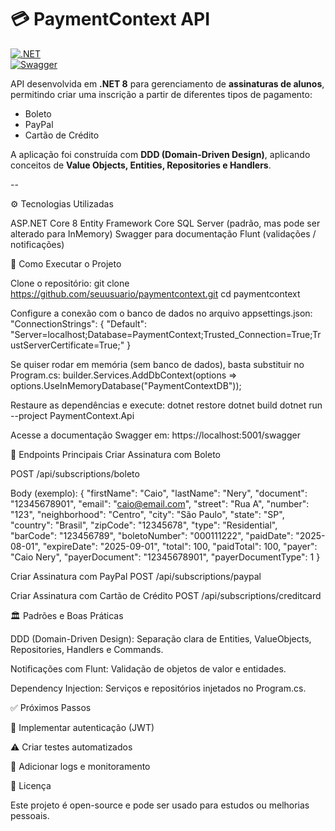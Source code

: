 # 💳 PaymentContext API

[![.NET](https://img.shields.io/badge/.NET-8.0-blue)](https://dotnet.microsoft.com/)  
[![Swagger](https://img.shields.io/badge/docs-Swagger-orange)](#-documentação-swagger)  

API desenvolvida em **.NET 8** para gerenciamento de **assinaturas de alunos**, permitindo criar uma inscrição a partir de diferentes tipos de pagamento:  
- Boleto  
- PayPal  
- Cartão de Crédito  

A aplicação foi construída com **DDD (Domain-Driven Design)**, aplicando conceitos de **Value Objects, Entities, Repositories e Handlers**.  

--

⚙️ Tecnologias Utilizadas

ASP.NET Core 8
Entity Framework Core
SQL Server (padrão, mas pode ser alterado para InMemory)
Swagger para documentação
Flunt (validações / notificações)

🚀 Como Executar o Projeto

Clone o repositório:
git clone https://github.com/seuusuario/paymentcontext.git
cd paymentcontext

Configure a conexão com o banco de dados no arquivo appsettings.json:
"ConnectionStrings": {
  "Default": "Server=localhost;Database=PaymentContext;Trusted_Connection=True;TrustServerCertificate=True;"
}

Se quiser rodar em memória (sem banco de dados), basta substituir no Program.cs:
builder.Services.AddDbContext<AppDbContext>(options =>
    options.UseInMemoryDatabase("PaymentContextDB"));


Restaure as dependências e execute:
dotnet restore
dotnet build
dotnet run --project PaymentContext.Api


Acesse a documentação Swagger em:
https://localhost:5001/swagger

📌 Endpoints Principais
Criar Assinatura com Boleto

POST /api/subscriptions/boleto

Body (exemplo):
{
  "firstName": "Caio",
  "lastName": "Nery",
  "document": "12345678901",
  "email": "caio@email.com",
  "street": "Rua A",
  "number": "123",
  "neighborhood": "Centro",
  "city": "São Paulo",
  "state": "SP",
  "country": "Brasil",
  "zipCode": "12345678",
  "type": "Residential",
  "barCode": "123456789",
  "boletoNumber": "000111222",
  "paidDate": "2025-08-01",
  "expireDate": "2025-09-01",
  "total": 100,
  "paidTotal": 100,
  "payer": "Caio Nery",
  "payerDocument": "12345678901",
  "payerDocumentType": 1
}

Criar Assinatura com PayPal
POST /api/subscriptions/paypal


Criar Assinatura com Cartão de Crédito
POST /api/subscriptions/creditcard


🏛️ Padrões e Boas Práticas

DDD (Domain-Driven Design):
Separação clara de Entities, ValueObjects, Repositories, Handlers e Commands.

Notificações com Flunt:
Validação de objetos de valor e entidades.

Dependency Injection:
Serviços e repositórios injetados no Program.cs.

✅ Próximos Passos

🔐  Implementar autenticação (JWT)

⚠️ Criar testes automatizados

🔨 Adicionar logs e monitoramento

📄 Licença

Este projeto é open-source e pode ser usado para estudos ou melhorias pessoais.
